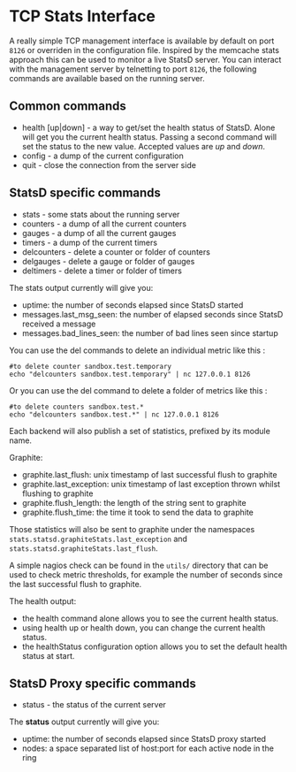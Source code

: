 # TCP Stats Interface

A really simple TCP management interface is available by default on port `8126`
or overriden in the configuration file. Inspired by the memcache stats approach
this can be used to monitor a live StatsD server.  You can interact with the
management server by telnetting to port `8126`, the following commands are
available based on the running server.

## Common commands

* health [up|down] - a way to get/set the health status of StatsD. Alone will get you the current health status. Passing a second command will set the status to the new value. Accepted values are _up_ and _down_.
* config - a dump of the current configuration
* quit - close the connection from the server side

## StatsD specific commands

* stats - some stats about the running server
* counters - a dump of all the current counters
* gauges - a dump of all the current gauges
* timers - a dump of the current timers
* delcounters - delete a counter or folder of counters
* delgauges - delete a gauge or folder of gauges
* deltimers - delete a timer or folder of timers

The stats output currently will give you:

* uptime: the number of seconds elapsed since StatsD started
* messages.last_msg_seen: the number of elapsed seconds since StatsD received a message
* messages.bad_lines_seen: the number of bad lines seen since startup

You can use the del commands to delete an individual metric like this :

    #to delete counter sandbox.test.temporary
    echo "delcounters sandbox.test.temporary" | nc 127.0.0.1 8126

Or you can use the del command to delete a folder of metrics like this :

    #to delete counters sandbox.test.*
    echo "delcounters sandbox.test.*" | nc 127.0.0.1 8126


Each backend will also publish a set of statistics, prefixed by its module name.

Graphite:

* graphite.last_flush: unix timestamp of last successful flush to graphite
* graphite.last_exception: unix timestamp of last exception thrown whilst flushing to graphite
* graphite.flush_length: the length of the string sent to graphite
* graphite.flush_time: the time it took to send the data to graphite

Those statistics will also be sent to graphite under the namespaces
`stats.statsd.graphiteStats.last_exception` and
`stats.statsd.graphiteStats.last_flush`.

A simple nagios check can be found in the `utils/` directory that can be used to
check metric thresholds, for example the number of seconds since the last
successful flush to graphite.

The health output:
* the health command alone allows you to see the current health status.
* using health up or health down, you can change the current health status.
* the healthStatus configuration option allows you to set the default health status at start.

## StatsD Proxy specific commands

* status - the status of the current server

The __status__ output currently will give you:

* uptime: the number of seconds elapsed since StatsD proxy started
* nodes: a space separated list of host:port for each active node in the ring
